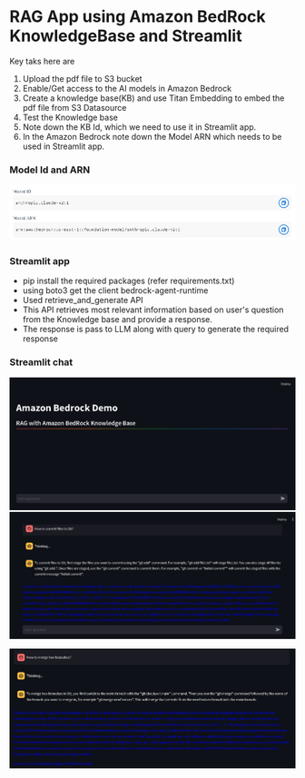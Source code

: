 # RAG App using Amazon BedRock KnowledgeBase and Streamlit
Key taks here are 
1. Upload the pdf file to S3 bucket
2. Enable/Get access to the AI models in Amazon Bedrock
3. Create a knowledge base(KB) and use Titan Embedding to embed the pdf file from S3 Datasource
4. Test the Knowledge base
5. Note down the KB Id, which we need to use it in Streamlit app.
6. In the Amazon Bedrock note down the Model ARN which needs to be used in Streamlit app.

### Model Id and ARN
![alt text](images\image.png)

### Streamlit app
- pip install the required packages (refer requirements.txt)
- using boto3 get the client bedrock-agent-runtime
- Used retrieve_and_generate API
- This API retrieves most relevant information based on user's question from the Knowledge base and provide a response.
- The response is pass to LLM along with query to generate the required response

### Streamlit chat
![alt text](images\image3.png)
![alt text](images\image2.png)

![alt text](images\image-1.png)